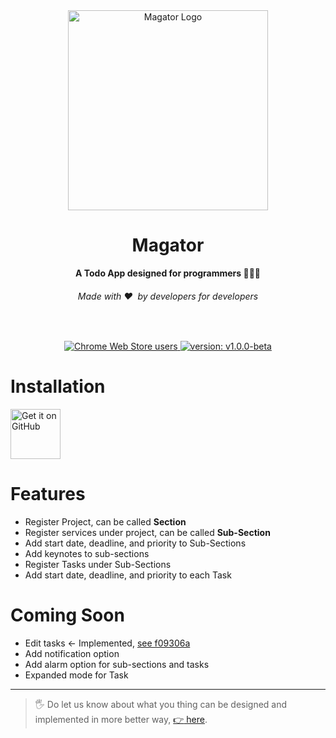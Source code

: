 <div align="center">
  <img src="https://user-images.githubusercontent.com/65106263/217037558-97985d87-e372-447f-81dd-f39c1a2810fb.png" alt="Magator Logo" width="320">
  <h1>Magator</h1>
  <strong>A Todo App designed for programmers 👩🏽‍💻</strong>
  <h6>Made with ❤️ &nbsp;by developers for developers</h6>
</div>
<br>

<p align="center">
  <tr>
    <th>
      <a href="#">
        <img src="https://img.shields.io/badge/-Android-blue?style=plastic&logo=android" alt="Chrome Web Store users">
      </a>
    </th>
    <th>
      <a href="https://github.com/ShikharY10/Magator/releases/tag/1.0.0-beta">
        <img src="https://img.shields.io/badge/-v1.0.0--beta-green?style=plastic&" alt="version: v1.0.0-beta">
      </a>
    </th>
  </tr>
</p>

# Installation

[<img src="https://github.com/machiav3lli/oandbackupx/blob/034b226cea5c1b30eb4f6a6f313e4dadcbb0ece4/badge_github.png"
    alt="Get it on GitHub"
    height="80">](https://github.com/ShikharY10/magator/releases/latest)

# Features

- Register Project, can be called **Section**
- Register services under project, can be called **Sub-Section**
- Add start date, deadline, and priority to Sub-Sections
- Add keynotes to sub-sections
- Register Tasks under Sub-Sections
- Add start date, deadline, and priority to each Task

# Coming Soon

- Edit tasks <- Implemented, [see f09306a](https://github.com/ShikharY10/Magator/pull/7/commits/f09306a344c858a5bfbfd766eceba80e0178c915)
- Add notification option
- Add alarm option for sub-sections and tasks
- Expanded mode for Task

<hr>

> :raised_hand_with_fingers_splayed: Do let us know about what you thing can be designed and implemented in more better way, [:point_right: here](https://docs.google.com/forms/d/e/1FAIpQLSfm8UfJNKQ7-2fRD43evrfHiXOta6rsUJ0g0aHF-nLltcI_4Q/viewform?usp=sf_link).
